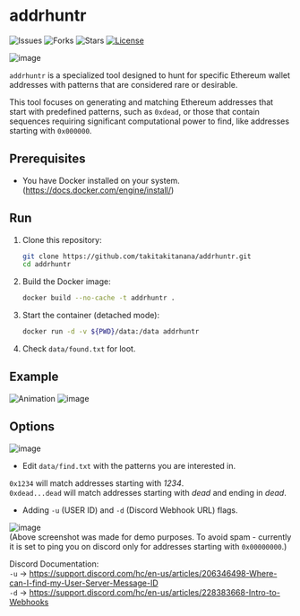 # addrhuntr

![Issues](https://img.shields.io/github/issues/takitakitanana/addrhuntr)
![Forks](https://img.shields.io/github/forks/takitakitanana/addrhuntr)
![Stars](https://img.shields.io/github/stars/takitakitanana/addrhuntr)
[![License](https://img.shields.io/github/license/takitakitanana/addrhuntr)](LICENSE)

![image](https://github.com/takitakitanana/addrhuntr/assets/112820741/80c9d581-b706-4ab2-a4af-956fbda0289e)

`addrhuntr` is a specialized tool designed to hunt for specific Ethereum wallet addresses with patterns that are considered rare or desirable.

This tool focuses on generating and matching Ethereum addresses that start with predefined patterns, such as `0xdead`, or those that contain sequences requiring significant computational power to find, like addresses starting with `0x000000`.

## Prerequisites

- You have Docker installed on your system. (https://docs.docker.com/engine/install/)

## Run

1. Clone this repository:
   ```bash
   git clone https://github.com/takitakitanana/addrhuntr.git
   cd addrhuntr
   ```
2. Build the Docker image:
    ```bash
    docker build --no-cache -t addrhuntr .
    ```
3. Start the container (detached mode):
    ```bash
    docker run -d -v ${PWD}/data:/data addrhuntr
    ```
4. Check `data/found.txt` for loot.

## Example

![Animation](https://github.com/takitakitanana/addrhuntr/assets/112820741/d03894b2-f0f8-41eb-b4a0-b2104088b9bf)
![image](https://github.com/takitakitanana/addrhuntr/assets/112820741/7e397b77-c0db-4e05-89f5-6bb56bd06aae)

## Options

![image](https://github.com/takitakitanana/addrhuntr/assets/112820741/7f9280ca-3fcc-4ad9-bfd9-19608be44d41)


- Edit `data/find.txt` with the patterns you are interested in.

`0x1234` will match addresses starting with *1234*.  
`0xdead...dead` will match addresses starting with *dead* and ending in *dead*.

- Adding `-u` (USER ID) and `-d` (Discord Webhook URL) flags.

![image](https://github.com/takitakitanana/addrhuntr/assets/112820741/a66702b2-fbf3-49cc-a296-08123cfb7177)  
(Above screenshot was made for demo purposes. To avoid spam - currently it is set to ping you on discord only for addresses starting with `0x00000000`.)

Discord Documentation:  
`-u` ->
https://support.discord.com/hc/en-us/articles/206346498-Where-can-I-find-my-User-Server-Message-ID  
`-d` -> https://support.discord.com/hc/en-us/articles/228383668-Intro-to-Webhooks

